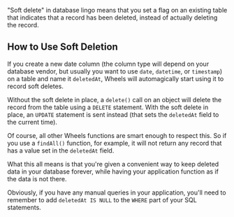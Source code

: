 "Soft delete" in database lingo means that you set a flag on an existing table that indicates that a record has been deleted, instead of actually deleting the record.

## How to Use Soft Deletion ##

If you create a new date column (the column type will depend on your database vendor, but usually you want to use `date`, `datetime`, or `timestamp`) on a table and name it `deletedAt`, Wheels will automagically start using it to record soft deletes.

Without the soft delete in place, a `delete()` call on an object will delete the record from the table using a `DELETE` statement. With the soft delete in place, an `UPDATE` statement is sent instead (that sets the `deletedAt` field to the current time).

Of course, all other Wheels functions are smart enough to respect this. So if you use a `findAll()` function, for example, it will not return any record that has a value set in the `deletedAt` field.

What this all means is that you're given a convenient way to keep deleted data in your database forever, while having your application function as if the data is not there.

Obviously, if you have any manual queries in your application, you'll need to remember to add `deletedAt IS NULL` to the `WHERE` part of your SQL statements.